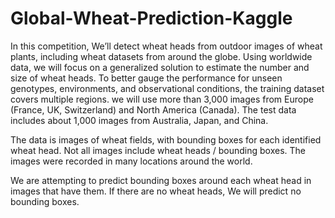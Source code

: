 # Global-Wheat-Prediction-Kaggle

In this competition, We’ll detect wheat heads from outdoor images of wheat plants, including wheat datasets from around the globe. Using worldwide data, we will focus on a generalized solution to estimate the number and size of wheat heads. To better gauge the performance for unseen genotypes, environments, and observational conditions, the training dataset covers multiple regions. we will use more than 3,000 images from Europe (France, UK, Switzerland) and North America (Canada). The test data includes about 1,000 images from Australia, Japan, and China.

The data is images of wheat fields, with bounding boxes for each identified wheat head. Not all images include wheat heads / bounding boxes. The images were recorded in many locations around the world.


We are attempting to predict bounding boxes around each wheat head in images that have them. If there are no wheat heads, We will predict no bounding boxes.

